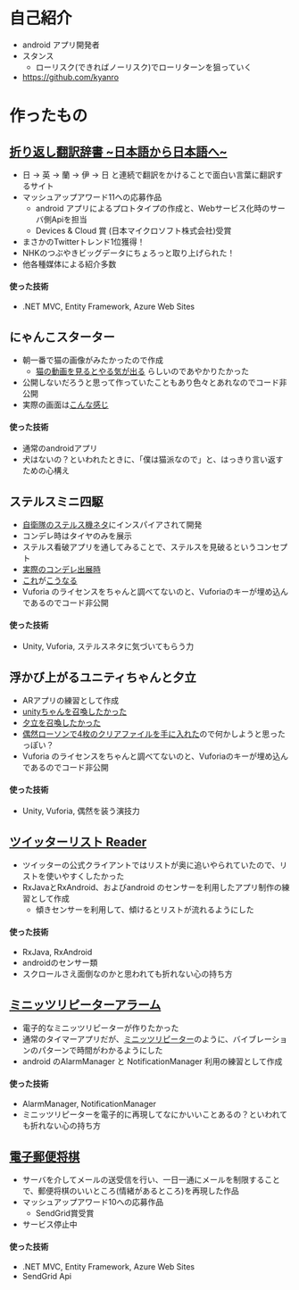# 自己紹介
+ android アプリ開発者
+ スタンス
  + ローリスク(できればノーリスク)でローリターンを狙っていく
+ https://github.com/kyanro

# 作ったもの
## [折り返し翻訳辞書 ~日本語から日本語へ~ ](http://orikaeshi.com/%E8%81%9E%E3%81%8F%E3%81%AF%E4%B8%80%E6%99%82%E3%81%AE%E6%81%A5%E3%80%81%E8%81%9E%E3%81%8B%E3%81%AC%E3%81%AF%E4%B8%80%E7%94%9F%E3%81%AE%E6%81%A5)
+ 日 -> 英 -> 蘭 -> 伊 -> 日 と連続で翻訳をかけることで面白い言葉に翻訳するサイト
+ マッシュアップアワード11への応募作品
  + android アプリによるプロトタイプの作成と、Webサービス化時のサーバ側Apiを担当
  + Devices & Cloud 賞 (日本マイクロソフト株式会社)受賞
+ まさかのTwitterトレンド1位獲得！
+ NHKのつぶやきビッグデータにちょろっと取り上げられた！
+ 他各種媒体による紹介多数

#### 使った技術
+ .NET MVC, Entity Framework, Azure Web Sites



## にゃんこスターター
+ 朝一番で猫の画像がみたかったので作成
  + [猫の動画を見るとやる気が出る](http://news.indiana.edu/releases/iu/2015/06/internet-cat-video-research.shtml) らしいのであやかりたかった
+ 公開しないだろうと思って作っていたこともあり色々とあれなのでコード非公開
+ 実際の画面は[こんな感じ](img/nyanco_starter.png)

#### 使った技術
+ 通常のandroidアプリ
+ 犬はないの？といわれたときに、「僕は猫派なので」と、はっきり言い返すための心構え


## ステルスミニ四駆
+ [自衛隊のステルス機ネタ](https://www.google.co.jp/search?q=%E7%99%BE%E9%87%8C%E5%9F%BA%E5%9C%B0%E8%88%AA%E7%A9%BA%E7%A5%AD+%E3%82%B9%E3%83%86%E3%83%AB%E3%82%B9&espv=2&biw=1863&bih=1054&source=lnms&tbm=isch&sa=X&ved=0ahUKEwijv4HtpqDJAhWIlJQKHUQGDlkQ_AUICCgD#tbm=isch&q=%E7%99%BE%E9%87%8C%E5%9F%BA%E5%9C%B0%E8%88%AA%E7%A9%BA%E7%A5%AD+fx+%E3%82%B9%E3%83%86%E3%83%AB%E3%82%B9+)にインスパイアされて開発
+ コンデレ時はタイヤのみを展示
+ ステルス看破アプリを通してみることで、ステルスを見破るというコンセプト
+ [実際のコンデレ出展時](https://twitter.com/mini4wd/status/639287365370970112/photo/1)
+ [これ](img/stealth_1.png)が[こうなる](img/stealth_2.png)
+ Vuforia のライセンスをちゃんと調べてないのと、Vuforiaのキーが埋め込んであるのでコード非公開

#### 使った技術
+ Unity, Vuforia, ステルスネタに気づいてもらう力



## 浮かび上がるユニティちゃんと夕立
+ ARアプリの練習として作成
+ [unityちゃんを召喚したかった](img/AR_unity-chan.png)
+ [夕立を召喚したかった](img/AR_yudachi.png)
+ [偶然ローソンで4枚のクリアファイルを手に入れた](https://www.google.co.jp/search?q=%E8%89%A6%E3%81%93%E3%82%8C+%E3%83%AD%E3%83%BC%E3%82%BD%E3%83%B3+%E3%82%AF%E3%83%AA%E3%82%A2%E3%83%95%E3%82%A1%E3%82%A4%E3%83%AB&espv=2&biw=1863&bih=1054&source=lnms&tbm=isch&sa=X&ved=0ahUKEwjGw6nNq6DJAhXBKJQKHbkIDWgQ_AUIBigB)ので何かしようと思ったっぽい？
+ Vuforia のライセンスをちゃんと調べてないのと、Vuforiaのキーが埋め込んであるのでコード非公開

#### 使った技術
+ Unity, Vuforia, 偶然を装う演技力



## [ツイッターリスト Reader](https://github.com/kyanro/TwitterListReader)
+ ツイッターの公式クライアントではリストが奥に追いやられていたので、リストを使いやすくしたかった
+ RxJavaとRxAndroid、およびandroid のセンサーを利用したアプリ制作の練習として作成
  + 傾きセンサーを利用して、傾けるとリストが流れるようにした

#### 使った技術
+ RxJava, RxAndroid
+ androidのセンサー類
+ スクロールさえ面倒なのかと思われても折れない心の持ち方



## [ミニッツリピーターアラーム](https://github.com/kyanro/minute_repeater_alarm)
+ 電子的なミニッツリピーターが作りたかった
+ 通常のタイマーアプリだが、[ミニッツリピーター](https://ja.wikipedia.org/wiki/%E3%83%AA%E3%83%94%E3%83%BC%E3%82%BF%E3%83%BC_%28%E6%99%82%E8%A8%88%29)のように、バイブレーションのパターンで時間がわかるようにした
+ android のAlarmManager と NotificationManager 利用の練習として作成

#### 使った技術
+ AlarmManager, NotificationManager
+ ミニッツリピーターを電子的に再現してなにかいいことあるの？といわれても折れない心の持ち方



## [電子郵便将棋](http://mailshogi.azurewebsites.net/intro/)
+ サーバを介してメールの送受信を行い、一日一通にメールを制限することで、郵便将棋のいいところ(情緒があるところ)を再現した作品
+ マッシュアップアワード10への応募作品
  + SendGrid賞受賞
+ サービス停止中

#### 使った技術
+ .NET MVC, Entity Framework, Azure Web Sites
+ SendGrid Api

